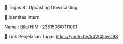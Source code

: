 📁 Tugas 8 : Upcasting Downcasting

👤 Identitas Intern

Nama : Bilal
NIM : 235150607111001

🔗 Link Penjelasan Tugas
https://youtu.be/54Vl45lwC98
